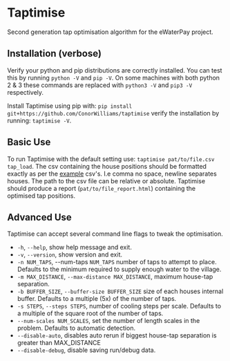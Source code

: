 # Taptimise
Second generation tap optimisation algorithm for the eWaterPay project.

## Installation (verbose)
Verify your python and pip distributions are correctly installed. You can test this by running `python -V` and `pip -V`. On some machines with both python 2 & 3 these commands are replaced with `python3 -V` and `pip3 -V` respectively.

Install Taptimise using pip with: `pip install git+https://github.com/ConorWilliams/taptimise` verify the installation by running: `taptimise -V`.

## Basic Use
To run Taptimise with the default setting use: 
`taptimise pat/to/file.csv tap_load`. The csv containing the house positions 
should be formatted exactly as per the 
[example](https://github.com/ConorWilliams/taptimise/tree/master/test) csv's. 
I.e comma no space, newline separates houses. The path to the csv file can be 
relative or absolute. Taptimise should produce a report 
(`pat/to/file_report.html`) containing the optimised tap positions. 

## Advanced Use

Taptimise can accept several command line flags to tweak the optimisation.

*  `-h`, `--help`, show help message and exit.
*  `-v`, `--version`, show version and exit.
*  `-n NUM_TAPS`, --num-taps `NUM_TAPS` number of taps to attempt to place. Defaults to the minimum required to supply enough water to the village.
*  `-m MAX_DISTANCE`, `--max-distance MAX_DISTANCE`, maximum house-tap separation.
*  `-b BUFFER_SIZE`, `--buffer-size BUFFER_SIZE` size of each houses internal buffer. Defaults to a multiple (5x) of the number of taps.
*  `-s STEPS`, `--steps STEPS`, number of cooling steps per scale. Defaults to a multiple of the square root of the number of taps.
* `--num-scales NUM_SCALES`, set the number of length scales in the problem. Defaults to automatic detection. 
* `--disable-auto`, disables auto rerun if biggest house-tap separation is greater than MAX_DISTANCE
* `--disable-debug`, disable saving run/debug data. 

